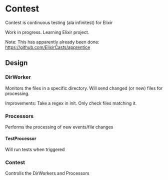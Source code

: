 # Contest

Contest is continuous testing (ala infinitest) for Elixir

Work in progress. Learning Elixir project.

Note: This has apparently already been done: https://github.com/ElixirCasts/apprentice

## Design

### DirWorker

Monitors the files in a specific directory. Will send changed (or new) files
for processing.

Improvements: Take a regex in init. Only check files matching it.

### Processors

Performs the processing of new events/file changes

#### TestProcessor

Will run tests when triggered

### Contest

Controlls the DirWorkers and Processors

